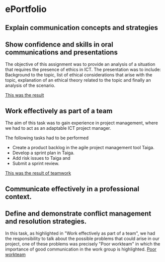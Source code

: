# ePortfolio

## Explain communication concepts and strategies
## Show confidence and skills in oral communications and presentations

The objective of this assignment was to provide an analysis of a situation that requires the presence of ethics in ICT. 
The presentation was to include:
Background to the topic, list of ethical considerations that arise with the topic, explanation of an ethical theory related to the topic and finally an analysis of the scenario. 

[This was the result](evidence2.mp4)

## Work effectively as part of a team
The aim of this task was to gain experience in project management, where we had to act as an adaptable ICT project manager. 

The following tasks had to be performed
- Create a product backlog in the agile project management tool Taiga.
- Develop a sprint plan in Taiga.
- Add risk issues to Taiga and
- Submit a sprint review.

[This was the result of teamwork](evidence3.mp4)

## Communicate effectively in a professional context.
## Define and demonstrate conflict management and resolution strategies.
In this task, as highlighted in "Work effectively as part of a team", we had the responsibility to talk about the possible problems that could arise in our project, one of these problems was precisely "Poor workteam" in which the importance of good communication in the work group is highlighted.
[Poor workteam](evidence5.mp4)


